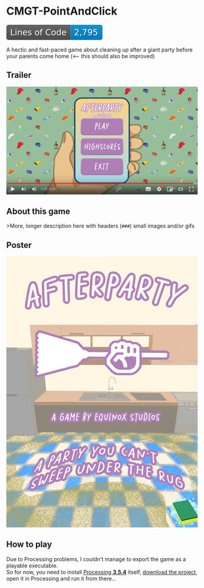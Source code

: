 # CMGT-PointAndClick
![Lines of Code](https://github.com/TechnicJelle/CMGT_PointAndClick/blob/badges/badgelines.svg)

A hectic and fast-paced game about cleaning up after a giant party before your parents come home (<-- this should also be improved)

## Trailer
[![Trailer Video](.github/trailer_thumb.png)](https://www.youtube.com/watch?v=F-jFcIH40gY)

## About this game
\>More, longer description here with headers (`###`) small images and/or gifs

## Poster
![Poster](ConceptArt/Afterparty_Poster.png)

## How to play
Due to Processing problems, I couldn't manage to export the game as a playable executable.\
So for now, you need to install [Processing **3.5.4**](https://processing.org/download) itself, [download the project](https://github.com/TechnicJelle/CMGT_PointAndClick/releases/latest), open it in Processing and run it from there...
